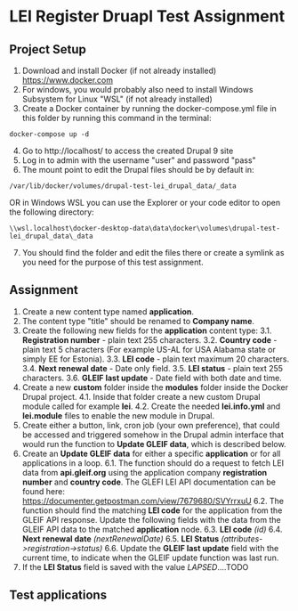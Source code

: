 # LEI Register Druapl Test Assignment #

## Project Setup ##

1. Download and install Docker (if not already installed) https://www.docker.com
2. For windows, you would probably also need to install Windows Subsystem for Linux "WSL"
(if not already installed)
3. Create a Docker container by running the docker-compose.yml file in this folder
by running this command in the terminal:
~~~
docker-compose up -d
~~~
4. Go to http://localhost/ to access the created Drupal 9 site
5. Log in to admin with the username "user" and password "pass"
6. The mount point to edit the Drupal files should be by default in:
~~~
/var/lib/docker/volumes/drupal-test-lei_drupal_data/_data
~~~
OR in Windows WSL you can use the Explorer or your code editor to open the following directory:
~~~
\\wsl.localhost\docker-desktop-data\data\docker\volumes\drupal-test-lei_drupal_data\_data
~~~
7. You should find the folder and edit the files there or create a symlink
as you need for the purpose of this test assignment.

## Assignment ##

1. Create a new content type named **application**.
2. The content type "title" should be renamed to **Company name**.
3. Create the following new fields for the **application** content type:
    3.1. **Registration number** - plain text 255 characters.
    3.2. **Country code** - plain text 5 characters (For example US-AL for USA Alabama state or simply EE for Estonia).
    3.3. **LEI code** - plain text maximum 20 characters.
    3.4. **Next renewal date** - Date only field.
    3.5. **LEI status** - plain text 255 characters.
    3.6. **GLEIF last update** - Date field with both date and time.
4. Create a new **custom** folder inside the **modules** folder inside the Docker Drupal project.
    4.1. Inside that folder create a new custom Drupal module called for example **lei**.
    4.2. Create the needed **lei.info.yml** and **lei.module** files to enable the new module in Drupal.
5. Create either a button, link, cron job (your own preference), that could be accessed and triggered somehow in the Drupal admin interface that would run the function to **Update GLEIF data**, which is described below.
6. Create an **Update GLEIF data** for either a specific **application** or for all applications in a loop.
    6.1. The function should do a request to fetch LEI data from **api.gleif.org** using the application company **registration number** and **country code**. The GLEFI LEI API documentation can be found here: https://documenter.getpostman.com/view/7679680/SVYrrxuU
    6.2. The function should find the matching **LEI code** for the application from the GLEIF API response. Update the following fields with the data from the GLEIF API data to the matched **application** node.
    6.3. **LEI code** *(id)*
    6.4. **Next renewal date** *(nextRenewalDate)*
    6.5. **LEI Status** *(attributes->registration->status)*
    6.6. Update the **GLEIF last update** field with the current time, to indicate when the GLEIF update function was last run.
7. If the **LEI Status** field is saved with the value *LAPSED*....TODO


## Test applications ##
